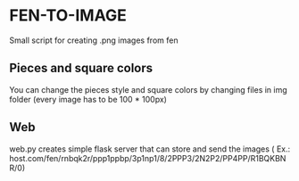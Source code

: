 # FEN-TO-IMAGE
Small script for creating .png images from fen

## Pieces and square colors
You can change the pieces style and square colors by changing files in img folder (every image has to be 100 * 100px)

## Web
web.py creates simple flask server that can store and send the images ( Ex.: host.com/fen/rnbqk2r/ppp1ppbp/3p1np1/8/2PPP3/2N2P2/PP4PP/R1BQKBNR/0)
